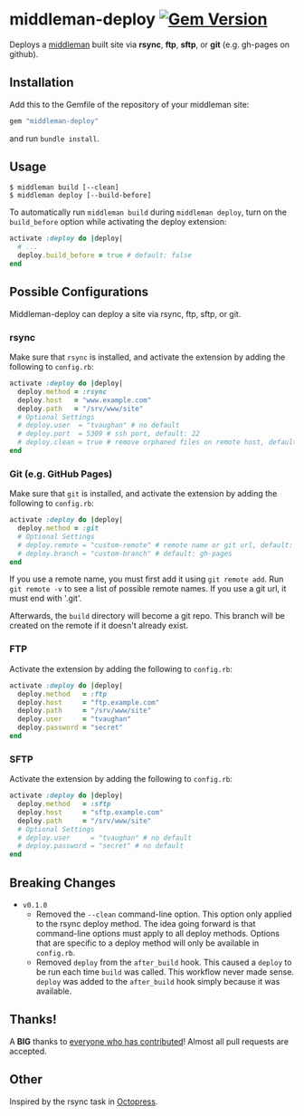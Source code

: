 # middleman-deploy [![Gem Version](https://badge.fury.io/rb/middleman-deploy.png)](http://badge.fury.io/rb/middleman-deploy)

Deploys a [middleman](http://middlemanapp.com/) built site via **rsync**,
**ftp**, **sftp**, or **git** (e.g. gh-pages on github).

## Installation

Add this to the Gemfile of the repository of your middleman site:

```ruby
gem "middleman-deploy"
```

and run `bundle install`.

## Usage

```
$ middleman build [--clean]
$ middleman deploy [--build-before]
```

To automatically run `middleman build` during `middleman deploy`, turn on the
`build_before` option while activating the deploy extension:

```ruby
activate :deploy do |deploy|
  # ...
  deploy.build_before = true # default: false
end
```

## Possible Configurations

Middleman-deploy can deploy a site via rsync, ftp, sftp, or git.

### rsync

Make sure that `rsync` is installed, and activate the extension by adding the
following to `config.rb`:

```ruby
activate :deploy do |deploy|
  deploy.method = :rsync
  deploy.host   = "www.example.com"
  deploy.path   = "/srv/www/site"
  # Optional Settings
  # deploy.user  = "tvaughan" # no default
  # deploy.port  = 5309 # ssh port, default: 22
  # deploy.clean = true # remove orphaned files on remote host, default: false
end
```

### Git (e.g. GitHub Pages)

Make sure that `git` is installed, and activate the extension by adding the
following to `config.rb`:

```ruby
activate :deploy do |deploy|
  deploy.method = :git
  # Optional Settings
  # deploy.remote = "custom-remote" # remote name or git url, default: origin
  # deploy.branch = "custom-branch" # default: gh-pages
end
```

If you use a remote name, you must first add it using `git remote add`. Run
`git remote -v` to see a list of possible remote names. If you use a git url,
it must end with '.git'.

Afterwards, the `build` directory will become a git repo. This branch will be
created on the remote if it doesn't already exist.

### FTP

Activate the extension by adding the following to `config.rb`:

```ruby
activate :deploy do |deploy|
  deploy.method   = :ftp
  deploy.host     = "ftp.example.com"
  deploy.path     = "/srv/www/site"
  deploy.user     = "tvaughan"
  deploy.password = "secret"
end
```

### SFTP

Activate the extension by adding the following to `config.rb`:

```ruby
activate :deploy do |deploy|
  deploy.method   = :sftp
  deploy.host     = "sftp.example.com"
  deploy.path     = "/srv/www/site"
  # Optional Settings
  # deploy.user     = "tvaughan" # no default
  # deploy.password = "secret" # no default
end
```

## Breaking Changes

* `v0.1.0`
    - Removed the `--clean` command-line option. This option only applied to
      the rsync deploy method. The idea going forward is that command-line
      options must apply to all deploy methods. Options that are specific to a
      deploy method will only be available in `config.rb`.
    - Removed `deploy` from the `after_build` hook. This caused a `deploy` to
      be run each time `build` was called. This workflow never made
      sense. `deploy` was added to the `after_build` hook simply because it
      was available.

## Thanks!

A **BIG** thanks to
[everyone who has contributed](https://github.com/tvaughan/middleman-deploy/graphs/contributors)!
Almost all pull requests are accepted.

## Other

Inspired by the rsync task in
[Octopress](https://github.com/imathis/octopress).
